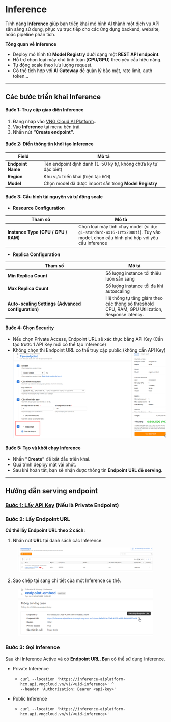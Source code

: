 # Inference

Tính năng **Inference** giúp bạn triển khai mô hình AI thành một dịch vụ API sẵn sàng sử dụng, phục vụ trực tiếp cho các ứng dụng backend, website, hoặc pipeline phân tích.

**Tổng quan về Inference**

* Deploy mô hình từ **Model Registry** dưới dạng một **REST API endpoint**.
* Hỗ trợ chọn loại máy chủ tính toán (**CPU/GPU**) theo yêu cầu hiệu năng.
* Tự động scale theo lưu lượng request.
* Có thể tích hợp với **AI Gateway** để quản lý bảo mật, rate limit, auth token…

***

## Các bước triển khai Inference

#### **Bước 1: Truy cập giao diện Inference**

1. Đăng nhập vào [VNG Cloud AI Platform](https://aiplatform.console.vngcloud.vn/overview)..
2. Vào **Inference** tại menu bên trái.
3. Nhấn nút **“Create endpoint”**.

#### **Bước 2: Điền thông tin khởi tạo Inference**

| Field             | Mô tả                                                          |
| ----------------- | -------------------------------------------------------------- |
| **Endpoint Name** | Tên endpoint định danh (1–50 ký tự, không chứa ký tự đặc biệt) |
| **Region**        | Khu vực triển khai (hiện tại: `HCM`)                           |
| **Model**         | Chọn model đã được import sẵn trong **Model Registry**         |

#### **Bước 3: Cấu hình tài nguyên và tự động scale**

* **Resource Configuration**

<table><thead><tr><th width="209">Tham số</th><th>Mô tả</th></tr></thead><tbody><tr><td><strong>Instance Type (CPU / GPU / RAM)</strong></td><td>Chọn loại máy tính chạy model (ví dụ: <code>g1-standard-4x16-1rtx2080ti</code>). Tùy vào model, chọn cấu hình phù hợp với yêu cầu inference</td></tr></tbody></table>

* **Replica Configuration**

<table><thead><tr><th width="294">Tham số</th><th>Mô tả</th></tr></thead><tbody><tr><td><strong>Min Replica Count</strong></td><td>Số lượng instance tối thiểu luôn sẵn sàng</td></tr><tr><td><strong>Max Replica Count</strong></td><td>Số lượng instance tối đa khi autoscaling</td></tr><tr><td><strong>Auto-scaling Settings (Advanced configuration)</strong></td><td>Hệ thống tự tăng giảm theo các thông số threshold CPU, RAM, GPU Utilization, Response latency.</td></tr></tbody></table>

#### **Bước 4: Chọn Security**

* Nếu chọn Private Access, Endpoint URL sẽ xác thực bằng API Key (Cần tạo trước 1 API Key mới có thể tạo Inference)
* Không chọn thì Endpoint URL co thể truy cập public (không cần API Key)\
  ![](<../../.gitbook/assets/image (1131).png>)

#### **Bước 5: Tạo và khởi chạy Inference**

* Nhấn **"Create"** để bắt đầu triển khai.
* Quá trình deploy mất vài phút.
* Sau khi hoàn tất, bạn sẽ nhận được thông tin **Endpoint URL để serving.**

***

## Hướng dẫn serving endpoint

### [**Bước 1: Lấy API Key**](bat-dau-voi-ai-platform.md#lay-api-key) **(Nếu là Private Endpoint)**

### **Bước 2: Lấy Endpoint URL**

**Có thể lấy Endpoint URL theo 2 cách:**

1. Nhấn nút **URL** tại danh sách các Inference.

<figure><img src="../../.gitbook/assets/image.png" alt=""><figcaption></figcaption></figure>

2. Sao chép tại sang chi tiết của một Inference cụ thể.

<figure><img src="../../.gitbook/assets/image (1).png" alt=""><figcaption></figcaption></figure>

### Bước 3: Gọi Inference&#x20;

Sau khi Inference Active và có **Endpoint URL. B**ạn có thể sử dụng Inference.

* Private Inference
  * ```
    curl --location 'https://inference-aiplatform-hcm.api.vngcloud.vn/v1/<uid-inference>' ^
    --header 'Authorization: Bearer <api-key>'
    ```
* Public Inference
  * ```
    curl --location 'https://inference-aiplatform-hcm.api.vngcloud.vn/v1/<uid-inference>'
    ```

